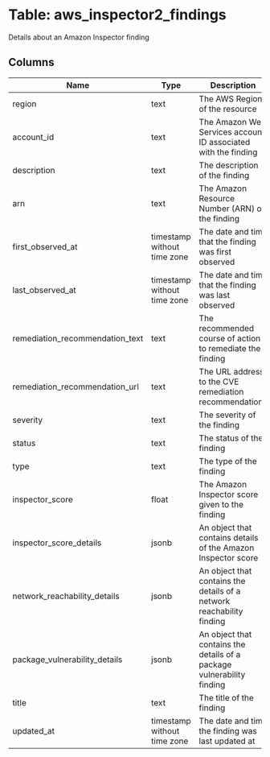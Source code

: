 
# Table: aws_inspector2_findings
Details about an Amazon Inspector finding
## Columns
| Name        | Type           | Description  |
| ------------- | ------------- | -----  |
|region|text|The AWS Region of the resource|
|account_id|text|The Amazon Web Services account ID associated with the finding|
|description|text|The description of the finding|
|arn|text|The Amazon Resource Number (ARN) of the finding|
|first_observed_at|timestamp without time zone|The date and time that the finding was first observed|
|last_observed_at|timestamp without time zone|The date and time that the finding was last observed|
|remediation_recommendation_text|text|The recommended course of action to remediate the finding|
|remediation_recommendation_url|text|The URL address to the CVE remediation recommendations|
|severity|text|The severity of the finding|
|status|text|The status of the finding|
|type|text|The type of the finding|
|inspector_score|float|The Amazon Inspector score given to the finding|
|inspector_score_details|jsonb|An object that contains details of the Amazon Inspector score|
|network_reachability_details|jsonb|An object that contains the details of a network reachability finding|
|package_vulnerability_details|jsonb|An object that contains the details of a package vulnerability finding|
|title|text|The title of the finding|
|updated_at|timestamp without time zone|The date and time the finding was last updated at|
